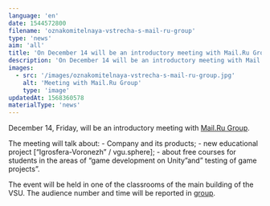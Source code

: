 ```yaml
---
language: 'en'
date: 1544572800
filename: 'oznakomitelnaya-vstrecha-s-mail-ru-group'
type: 'news'
aim: 'all'
title: 'On December 14 will be an introductory meeting with Mail.Ru Group'
description: 'On December 14 will be an introductory meeting with Mail.Ru Group'
images:
  - src: '/images/oznakomitelnaya-vstrecha-s-mail-ru-group.jpg'
    alt: 'Meeting with Mail.Ru Group'
    type: 'image'
updatedAt: 1568360578
materialType: 'news'
---
```

December 14, Friday, will be an introductory meeting with [Mail.Ru Group](https://vk.com/mrgforedu).

The meeting will talk about: - Company and its products; - new educational project \[“Igrosfera-Voronezh” / vgu.sphere\]; - about free courses for students in the areas of “game development on Unity”and” testing of game projects”.

The event will be held in one of the classrooms of the main building of the VSU. The audience number and time will be reported in [group](https://vk.com/club175097104).
